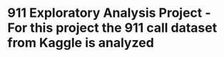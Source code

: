 # 911 Exploratory Analysis Project - For this project the 911 call dataset from Kaggle is analyzed

